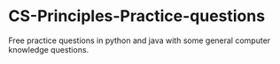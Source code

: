 # CS-Principles-Practice-questions
Free practice questions in python and java with some general computer knowledge questions. 
